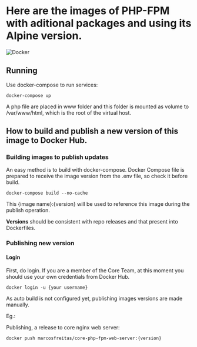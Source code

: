 # Here are the images of PHP-FPM with aditional packages and using its Alpine version.

![Docker](https://github.com/Skinny-Hosts/core-php-fpm-docker-image/workflows/Docker/badge.svg?branch=master)

## Running

Use docker-compose to run services:

`docker-compose up`

A php file are placed in www folder and this folder is mounted as volume to /var/www/html, which is the root of the virtual host.

## How to build and publish a new version of this image to Docker Hub.

### Building images to publish updates

An easy method is to build with docker-compose. Docker Compose file is prepared to receive the image version from the .env file, so check it before build.

`docker-compose build --no-cache`

This {image name}:{version} will be used to reference this image during the publish operation.

**Versions** should be consistent with repo releases and that present into Dockerfiles.

### Publishing new version

#### Login

First, do login. If you are a member of the Core Team, at this moment you should use your own credentials from Docker Hub.

`docker login -u {your username}`

As auto build is not configured yet, publishing images versions are made manually.

Eg.:

Publishing, a release to core nginx web server:

`docker push marcosfreitas/core-php-fpm-web-server:{version}`
